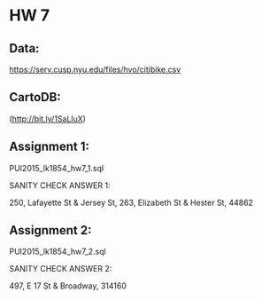 # HW 7

## Data:
https://serv.cusp.nyu.edu/files/hvo/citibike.csv

## CartoDB:
(http://bit.ly/1SaLluX)

## Assignment 1:
PUI2015_lk1854_hw7_1.sql

SANITY CHECK ANSWER 1:

250, Lafayette St & Jersey St, 263, Elizabeth St & Hester St, 44862

## Assignment 2:
PUI2015_lk1854_hw7_2.sql

SANITY CHECK ANSWER 2:

497, E 17 St & Broadway, 314160